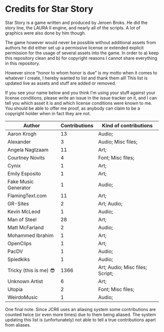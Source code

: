 # Credits for Star Story


Star Story is a game written and produced by Jeroen Broks. He did the story line, the LAURA II engine, and nearly all of the scripts. A lot of graphics were also done by him though.


The game however would never be possible without additional assets from authors he did either set up a permissive license or extended explicit permission for the usage of several assets into the game. In order to a) keep this repository clean and b) for copyright reasons I cannot share everything in this repository.

However since "honor to whom honor is due" is my motto when it comes to whatever I create, I hereby wanted to list and thank them all! This list is updated live as assets and stuff are added or removed. 

If you see your name below and you think I'm using your stuff against your license conditions, please write an issue in the issue tracker on it, and I can tell you which asset it is and which license conditions were known to me. You should be able to offer me proof, as anybody can claim to be a copyright holder when in fact they are not.


Author | Contributions | Kind of contributions
---|---|---
Aaron Krogh | 13 | Audio; 
Alexander | 3 | Audio; Misc files; 
Angela Nagtzaam | 11 | Art; 
Courtney Novits | 4 | Font; Misc files; 
Cynix | 1 | Art; 
Emily Esposito | 1 | Art; 
Fake Music Generator | 1 | Audio; 
FlamingText.com | 11 | Art; 
GR-Sites | 2 | Art; Audio; 
Kevin McLeod | 1 | Audio; 
Man of Steel | 28 | Art; 
Matt McFarland | 2 | Audio; 
Mohammed Ibrahim | 1 | Art; 
OpenClips | 1 | Art; 
PacDV | 1 | Audio; 
Spiedkiks | 1 | Audio; 
Tricky (this is me) :sunglasses: | 1366 | Art; Audio; Misc files; Script; 
Unknown Artist | 6 | Art; 
Utopia | 2 | Font; Misc files; 
WeirdoMusic | 1 | Audio; 
One final note. Since JCR6 uses an aliasing system some contributions are counted twice (or even more times) due to them being aliased. The system updating this list is (unfortunately) not able to tell a true contributions apart from aliases.
